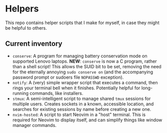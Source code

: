 # Helpers

This repo contains helper scripts that I make for myself, in case they might be
helpful to others.

## Current inventory

- `conserve`: A program for managing battery conservation mode on supported
  Lenovo laptops.
  **NEW**: `conserve` is now a C program, rather than a shell script! This
  allows the SUID bit to be set, removing the need for the eternally annoying
  `sudo conserve on` (and the accompanying password prompt or sudoers file
  `NOPASSWD` exception).
- `notify`: A (very) simple wrapper script that executes a command, then rings
  your terminal bell when it finishes. Potentially helpful for long-running
  commands, like installers.
- `stmux`: A semi-intelligent script to manage shared `tmux` sessions for
  multiple users. Creates sockets in a known, accessible location, and searches
  for existing sessions by name before creating a new one.
- `nvim-hosted`: A script to start Neovim in a "host" terminal. This is
  required for Neovim to display itself, and can simplify things like window
  manager commands.
